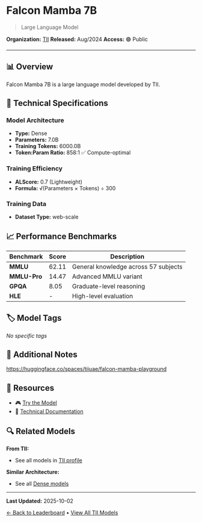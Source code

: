 # Falcon Mamba 7B

> Large Language Model

**Organization:** [TII](../../labs/tii.md)
**Released:** Aug/2024
**Access:** 🟢 Public

---

## 📊 Overview

Falcon Mamba 7B is a large language model developed by TII.

## 🔧 Technical Specifications

### Model Architecture
- **Type:** Dense
- **Parameters:** 7.0B
- **Training Tokens:** 6000.0B
- **Token:Param Ratio:** 858:1 ✅ Compute-optimal

### Training Efficiency
- **ALScore:** 0.7 (Lightweight)
- **Formula:** √(Parameters × Tokens) ÷ 300

### Training Data
- **Dataset Type:** web-scale

## 📈 Performance Benchmarks

| Benchmark | Score | Description |
|-----------|-------|-------------|
| **MMLU** | 62.11 | General knowledge across 57 subjects |
| **MMLU-Pro** | 14.47 | Advanced MMLU variant |
| **GPQA** | 8.05 | Graduate-level reasoning |
| **HLE** | - | High-level evaluation |

## 🏷️ Model Tags

_No specific tags_

## 📝 Additional Notes

https://huggingface.co/spaces/tiiuae/falcon-mamba-playground

## 🔗 Resources

- 🎮 [Try the Model](https://falconllm.tii.ae/falcon-models.html)
- 📄 [Technical Documentation](https://falconllm.tii.ae/tii-releases-first-sslm-with-falcon-mamba-7b.html)

## 🔍 Related Models

**From TII:**
- See all models in [TII profile](../../labs/tii.md)

**Similar Architecture:**
- See all [Dense models](../../architectures/dense.md)

---

**Last Updated:** 2025-10-02

[← Back to Leaderboard](../../README.md) • [View All TII Models](../../labs/tii.md)
